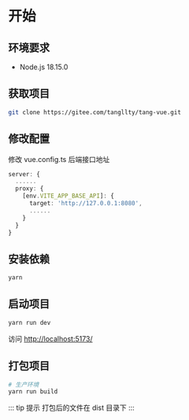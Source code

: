 # 开始

## 环境要求

* Node.js 18.15.0

## 获取项目

```bash
git clone https://gitee.com/tangllty/tang-vue.git
```

## 修改配置

修改 vue.config.ts 后端接口地址

```typescript
server: {
  ......
  proxy: {
    [env.VITE_APP_BASE_API]: {
      target: 'http://127.0.0.1:8080',
      ......
    }
  }
}
```

## 安装依赖

```bash
yarn
```

## 启动项目

```bash
yarn run dev
```

访问 [http://localhost:5173/](http://localhost:5173/)

## 打包项目

```bash
# 生产环境
yarn run build
```

::: tip 提示
打包后的文件在 dist 目录下
:::
